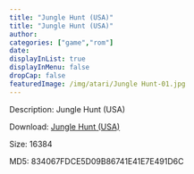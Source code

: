 ```yaml
---
title: "Jungle Hunt (USA)"
title: "Jungle Hunt (USA)"
author: 
categories: ["game","rom"]
date: 
displayInList: true
displayInMenu: false
dropCap: false
featuredImage: /img/atari/Jungle Hunt-01.jpg
---
```


Description: Jungle Hunt (USA)

Download: <a href="https://kknackGearCT.ctfile.com/fs/2629127-327667777" target = "_blank" rel = "nofollow" > Jungle Hunt (USA)</a>

Size: 16384

MD5: 834067FDCE5D09B86741E41E7E491D6C

